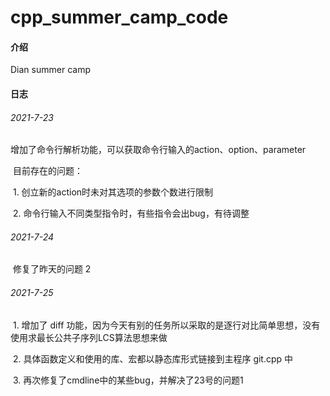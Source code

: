 # cpp_summer_camp_code

#### 介绍
Dian summer camp

#### 日志

###### 2021-7-23

​		增加了命令行解析功能，可以获取命令行输入的action、option、parameter

​		目前存在的问题：

​				1. 创立新的action时未对其选项的参数个数进行限制

​				2. 命令行输入不同类型指令时，有些指令会出bug，有待调整

###### 2021-7-24

​		修复了昨天的问题 2

###### 2021-7-25

​		1. 增加了 diff 功能，因为今天有别的任务所以采取的是逐行对比简单思想，没有使用求最长公共子序列LCS算法思想来做

​		2. 具体函数定义和使用的库、宏都以静态库形式链接到主程序 git.cpp 中

​		3. 再次修复了cmdline中的某些bug，并解决了23号的问题1

